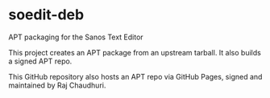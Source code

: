 # soedit-deb
APT packaging for the Sanos Text Editor

This project creates an APT package from an upstream tarball. It also builds a signed APT repo.

This GitHub repository also hosts an APT repo via GitHub Pages, signed and maintained by Raj Chaudhuri.


